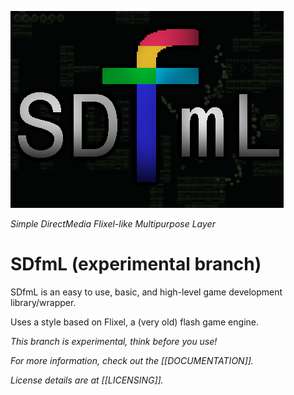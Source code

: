 ![bitch](logo.png)

*Simple DirectMedia Flixel-like Multipurpose Layer*

# SDfmL (experimental branch)

SDfmL is an easy to use, basic, and high-level game development library/wrapper.

Uses a style based on Flixel, a (very old) flash game engine.

*This branch is experimental, think before you use!*

*For more information, check out the [[DOCUMENTATION]].*

*License details are at [[LICENSING]].*

